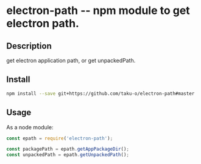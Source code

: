 electron-path -- npm module to get electron path.
===========================================

## Description

get electron application path,
or get unpackedPath.

## Install

```bash
npm install --save git+https://github.com/taku-o/electron-path#master
````

## Usage

As a node module:

```js
const epath = require('electron-path');

const packagePath = epath.getAppPackageDir();
const unpackedPath = epath.getUnpackedPath();
```

